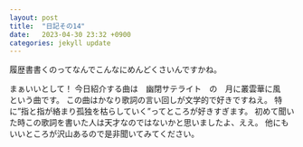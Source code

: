 ```yaml
---
layout: post
title:  "日記その14"
date:   2023-04-30 23:32 +0900
categories: jekyll update
---
```


履歴書書くのってなんでこんなにめんどくさいんですかね。

まぁいいとして！
今日紹介する曲は　幽閉サテライト　の　月に叢雲華に風　という曲です。
この曲はかなり歌詞の言い回しが文学的で好きですねえ。
特に”指と指が絡まり孤独を枯らしていく”ってところが好きすぎます。
初めて聞いた時この歌詞を書いた人は天才なのではないかと思いましたよ、ええ。
他にもいいところが沢山あるので是非聞いてみてください。

[jekyll-docs]: https://jekyllrb.com/docs/home
[jekyll-gh]:   https://github.com/jekyll/jekyll
[jekyll-talk]: https://talk.jekyllrb.com/